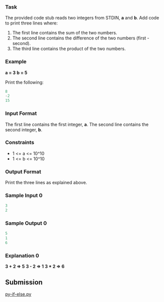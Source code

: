 ### Task

The provided code stub reads two integers from STDIN, **a** and **b**. Add code to print three lines where:

1. The first line contains the sum of the two numbers.
2. The second line contains the difference of the two numbers (first - second).
3. The third line contains the product of the two numbers.

### Example
**a = 3**
**b = 5**

Print the following:

~~~py
8
-2
15
~~~

### Input Format

The first line contains the first integer, **a**.
The second line contains the second integer, **b**.

### Constraints

- 1 <= a <= 10^10
- 1 <= b <= 10^10

### Output Format

Print the three lines as explained above.

### Sample Input 0

~~~py
3
2
~~~

### Sample Output 0

~~~py
5
1
6
~~~

### Explanation 0

**3 + 2 => 5**
**3 - 2 => 1**
**3 * 2 => 6**

## Submission

[py-if-else.py](https://github.com/danipishinin/HackerRank/blob/main/python/python-arithmetic-operators.py)
